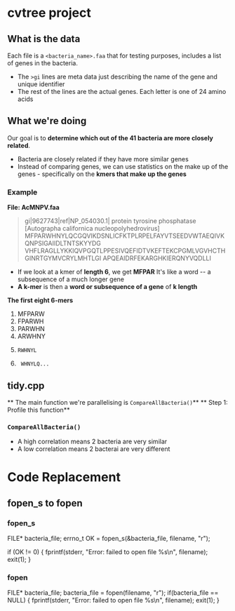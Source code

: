 #  cvtree project
## What is the data
Each file is a `<bacteria_name>.faa` that for testing purposes, includes a list of genes in the bacteria.
* The `>gi` lines are meta data just describing the name of the gene and unique identifier
* The rest of the lines are the actual genes. 
    Each letter is one of 24 amino acids

## What we're doing
Our goal is to **determine which out of the 41 bacteria are more closely related**. 
* Bacteria are closely related if they have more similar genes
* Instead of comparing genes, we can use statistics on the make up of the genes - specifically on the **kmers that make up the genes** 

### Example
**File: AcMNPV.faa**
>gi|9627743|ref|NP_054030.1| protein tyrosine phosphatase [Autographa californica nucleopolyhedrovirus]
MFPARWHNYLQCGQVIKDSNLICFKTPLRPELFAYVTSEEDVWTAEQIVKQNPSIGAIIDLTNTSKYYDG
VHFLRAGLLYKKIQVPGQTLPPESIVQEFIDTVKEFTEKCPGMLVGVHCTHGINRTGYMVCRYLMHTLGI
APQEAIDRFEKARGHKIERQNYVQDLLI

* If we look at a kmer of **length 6**, we get **MFPAR** 
    It's like a word -- a subsequence of a much longer gene
* **A k-mer** is then a **word or subsequence of a gene** of **k length**

**The first eight 6-mers**
1. MFPARW
2.  FPARWH
3.   PARWHN
4.    ARWHNY
5.     RWHNYL
6.      WHNYLQ...

## tidy.cpp
** The main function we're parallelising is `CompareAllBacteria()`**
** Step 1: Profile this function**

### `CompareAllBacteria()`
* A high correlation means 2 bacteria are very similar
* A low correlation means 2 bacterai are very different



# Code Replacement
## fopen_s to fopen

### fopen_s

FILE* bacteria_file;
errno_t OK = fopen_s(&bacteria_file, filename, "r");

if (OK != 0)
{
    fprintf(stderr, "Error: failed to open file %s\n", filename);
    exit(1);
}

### fopen

FILE* bacteria_file;
bacteria_file = fopen(filename, "r");
if(bacteria_file == NULL)
{
    fprintf(stderr, "Error: failed to open file %s\n", filename);
    exit(1);
}

